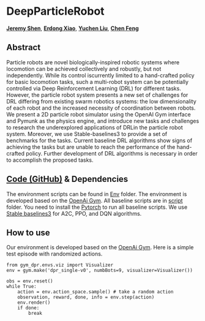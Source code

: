 # DeepParticleRobot

[**Jeremy Shen**](https://github.com/jshen04), [**Erdong Xiao**](https://github.com/ErdongXiao), [**Yuchen Liu**](https://github.com/Rtlyc), [**Chen Feng**](https://engineering.nyu.edu/faculty/chen-feng)

## Abstract
Particle  robots  are  novel  biologically-inspired robotic systems where locomotion can be achieved collectively and robustly, but not independently. While its control iscurrently limited to a hand-crafted policy for basic locomotion tasks, such a multi-robot system can be potentially controlled via Deep Reinforcement Learning (DRL) for different tasks. However, the particle robot system presents a new set of challenges for DRL differing from existing swarm robotics systems: the low dimensionality of each robot and the increased necessity of coordination between robots. We present a 2D particle robot simulator using the OpenAI Gym interface and Pymunk as the physics engine, and introduce new tasks and challenges to research the underexplored applications of DRLin the particle robot system. Moreover, we use Stable-baselines3 to provide a set of benchmarks for the tasks. Current baseline DRL algorithms show signs of achieving the tasks but are unable to reach the performance of the hand-crafted policy. Further development of DRL algorithms is necessary in order to accomplish the proposed tasks.

## [Code (GitHub)](https://github.com/ai4ce/DeepParticleRobot/) & Dependencies
The environment scripts can be found in [Env](https://github.com/ai4ce/DeepParticleRobot/tree/main/Env) folder. The environment is developed based on the [OpenAi Gym](https://gym.openai.com/). All baseline scripts are in [script](https://github.com/ai4ce/DeepParticleRobot/tree/main/script) folder. You need to install the [Pytorch](https://pytorch.org/) to run all baseline scripts. We use [Stable baselines3](https://github.com/DLR-RM/stable-baselines3) for A2C, PPO, and DQN algorithms. 
## How to use

Our environment is developed based on the [OpenAi Gym](https://gym.openai.com/). Here is a simple test episode with randomized actions.
```
from gym_dpr.envs.viz import Visualizer
env = gym.make('dpr_single-v0', numbBots=9, visualizer=Visualizer())

obs = env.reset()
while True:
    action = env.action_space.sample() # take a random action
    observation, reward, done, info = env.step(action)
    env.render()
    if done:
        break
```

